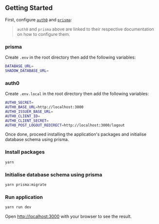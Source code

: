 ## Getting Started

First, configure [`auth0`](https://auth0.com/docs/quickstart/webapp/nextjs/01-login) and [`prisma`](https://www.prisma.io/docs/getting-started/setup-prisma/add-to-existing-project/relational-databases/connect-your-database-typescript-postgres):

> `auth0` and `prisma` above are linked to their respective documentation on how to configure them.

### **prisma**

Create `.env` in the root directory then add the following variables:

```bash
DATABASE_URL=
SHADOW_DATABASE_URL=
```

### **auth0**

Create `.env.local` in the root directory then add the following variables:

```bash
AUTH0_SECRET=
AUTH0_BASE_URL=http://localhost:3000
AUTH0_ISSUER_BASE_URL=
AUTH0_CLIENT_ID=
AUTH0_CLIENT_SECRET=
AUTH0_POST_LOGOUT_REDIRECT=http://localhost:3000/logout
```

Once done, proceed installing the application's packages and initialise database schema using prisma.

### Install packages

```bash
yarn
```

### Initialise database schema using prisma

```bash
yarn prisma:migrate
```

### Run application

```bash
yarn run dev
```

Open [http://localhost:3000](http://localhost:3000) with your browser to see the result.
